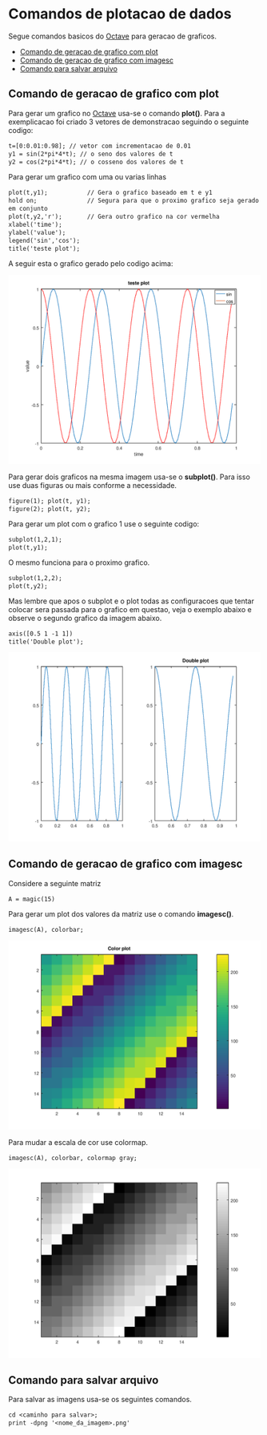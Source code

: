 # Comandos de plotacao de dados
Segue comandos basicos do [Octave](http://www.gnu.org/software/octave) para geracao de graficos.
  * [Comando de geracao de grafico com plot](#comando-de-geracao-de-grafico-com-plot)
  * [Comando de geracao de grafico com imagesc](#comando-de-geracao-de-grafico-com-imagesc)
  * [Comando para salvar arquivo](#comando-para-salvar-arquivo)


## Comando de geracao de grafico com plot

Para gerar um grafico no [Octave](http://www.gnu.org/software/octave) usa-se o comando **plot()**. Para a exemplicacao foi criado 3 vetores de demonstracao seguindo o seguinte codigo:
```
t=[0:0.01:0.98]; // vetor com incrementacao de 0.01
y1 = sin(2*pi*4*t); // o seno dos valores de t
y2 = cos(2*pi*4*t); // o cosseno dos valores de t
```

Para gerar um grafico com uma ou varias linhas

```
plot(t,y1);           // Gera o grafico baseado em t e y1
hold on;              // Segura para que o proximo grafico seja gerado em conjunto
plot(t,y2,'r');       // Gera outro grafico na cor vermelha
xlabel('time');
ylabel('value');
legend('sin','cos');
title('teste plot');  
```

A seguir esta o grafico gerado pelo codigo acima:

![Plot de duas retas no octave](./images/plots/savePlot.png)

Para gerar dois graficos na mesma imagem usa-se o **subplot()**. Para isso use duas figuras ou mais conforme a necessidade.
```
figure(1); plot(t, y1);
figure(2); plot(t, y2);
```
Para gerar um plot com o grafico 1 use o seguinte codigo:
```
subplot(1,2,1);
plot(t,y1);
```
O mesmo funciona para o proximo grafico.
```
subplot(1,2,2);
plot(t,y2);
```
Mas lembre que apos o subplot e o plot todas as configuracoes que tentar colocar sera passada para o grafico em questao, veja o exemplo abaixo e observe o segundo grafico da imagem abaixo.
```
axis([0.5 1 -1 1])
title('Double plot');
```

![Plot de dois graficos no octave](./images/plots/doublePlot.png)

## Comando de geracao de grafico com imagesc

Considere a seguinte matriz
```
A = magic(15)
```

Para gerar um plot dos valores da matriz use o comando **imagesc()**.
```
imagesc(A), colorbar;
```

![Plot de grafico com matriz colorido no octave](./images/plots/colorPlot.png)

Para mudar a escala de cor use colormap.
```
imagesc(A), colorbar, colormap gray;
```
![Plot de grafico com matriz em escala cinza no octave](./images/plots/grayPlot.png)

## Comando para salvar arquivo
Para salvar as imagens usa-se os seguintes comandos.
```
cd <caminho para salvar>;
print -dpng '<nome_da_imagem>.png'
```
